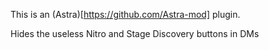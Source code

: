 This is an (Astra)[https://github.com/Astra-mod] plugin.

Hides the useless Nitro and Stage Discovery buttons in DMs